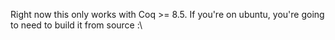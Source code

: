 Right now this only works with Coq >= 8.5. If you're on ubuntu, you're going to need to build it from source :\
